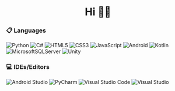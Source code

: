 <h1 align="center">Hi 👋😃</h1>

<h3 align="left">📋 Languages</h3>

![Python](https://img.shields.io/badge/python-3670A0?style=for-the-badge&logo=python&logoColor=ffdd54)  ![C#](https://img.shields.io/badge/c%23-%23239120.svg?style=for-the-badge&logo=c-sharp&logoColor=white)  ![HTML5](https://img.shields.io/badge/html5-%23E34F26.svg?style=for-the-badge&logo=html5&logoColor=white)  ![CSS3](https://img.shields.io/badge/css3-%231572B6.svg?style=for-the-badge&logo=css3&logoColor=white)  ![JavaScript](https://img.shields.io/badge/javascript-%23323330.svg?style=for-the-badge&logo=javascript&logoColor=%23F7DF1E)  ![Android](https://img.shields.io/badge/Android-3DDC84?style=for-the-badge&logo=android&logoColor=white)  ![Kotlin](https://img.shields.io/badge/kotlin-%237F52FF.svg?style=for-the-badge&logo=kotlin&logoColor=white)  ![MicrosoftSQLServer](https://img.shields.io/badge/Microsoft%20SQL%20Server-CC2927?style=for-the-badge&logo=microsoft%20sql%20server&logoColor=white)  ![Unity](https://img.shields.io/badge/unity-%23000000.svg?style=for-the-badge&logo=unity&logoColor=white)

<h3 align="left">💻 IDEs/Editors</h3>

![Android Studio](https://img.shields.io/badge/Android%20Studio-3DDC84.svg?style=for-the-badge&logo=android-studio&logoColor=white)  ![PyCharm](https://img.shields.io/badge/pycharm-143?style=for-the-badge&logo=pycharm&logoColor=black&color=black&labelColor=green)  ![Visual Studio Code](https://img.shields.io/badge/Visual%20Studio%20Code-0078d7.svg?style=for-the-badge&logo=visual-studio-code&logoColor=white)  ![Visual Studio](https://img.shields.io/badge/Visual%20Studio-5C2D91.svg?style=for-the-badge&logo=visual-studio&logoColor=white)
